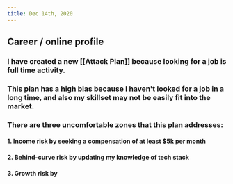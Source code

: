 ```yaml
---
title: Dec 14th, 2020
---
```


## Career / online profile
### I have created a new [[Attack Plan]] because looking for a job is full time activity.
### This plan has a high bias because I haven't looked for a job in a long time, and also my skillset may not be easily fit into the market.
### There are three uncomfortable zones that this plan addresses:
#### 1. Income risk by seeking a compensation of at least $5k per month
#### 2. Behind-curve risk by updating my knowledge of tech stack
#### 3. Growth risk by
